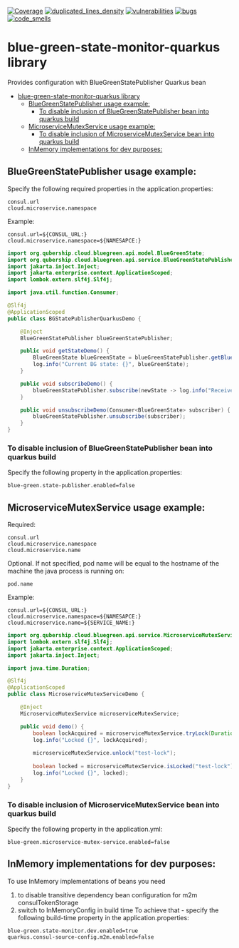 [![Coverage](https://sonarcloud.io/api/project_badges/measure?metric=coverage&project=Netcracker_qubership-core-blue-green-state-monitor-quarkus)](https://sonarcloud.io/summary/overall?id=Netcracker_qubership-core-blue-green-state-monitor-quarkus)
[![duplicated_lines_density](https://sonarcloud.io/api/project_badges/measure?metric=duplicated_lines_density&project=Netcracker_qubership-core-blue-green-state-monitor-quarkus)](https://sonarcloud.io/summary/overall?id=Netcracker_qubership-core-blue-green-state-monitor-quarkus)
[![vulnerabilities](https://sonarcloud.io/api/project_badges/measure?metric=vulnerabilities&project=Netcracker_qubership-core-blue-green-state-monitor-quarkus)](https://sonarcloud.io/summary/overall?id=Netcracker_qubership-core-blue-green-state-monitor-quarkus)
[![bugs](https://sonarcloud.io/api/project_badges/measure?metric=bugs&project=Netcracker_qubership-core-blue-green-state-monitor-quarkus)](https://sonarcloud.io/summary/overall?id=Netcracker_qubership-core-blue-green-state-monitor-quarkus)
[![code_smells](https://sonarcloud.io/api/project_badges/measure?metric=code_smells&project=Netcracker_qubership-core-blue-green-state-monitor-quarkus)](https://sonarcloud.io/summary/overall?id=Netcracker_qubership-core-blue-green-state-monitor-quarkus)

# blue-green-state-monitor-quarkus library
Provides configuration with BlueGreenStatePublisher Quarkus bean

<!-- TOC -->
* [blue-green-state-monitor-quarkus library](#blue-green-state-monitor-quarkus-library)
  * [BlueGreenStatePublisher usage example:](#bluegreenstatepublisher-usage-example)
    * [To disable inclusion of BlueGreenStatePublisher bean into quarkus build](#to-disable-inclusion-of-bluegreenstatepublisher-bean-into-quarkus-build)
  * [MicroserviceMutexService usage example:](#microservicemutexservice-usage-example)
    * [To disable inclusion of MicroserviceMutexService bean into quarkus build](#to-disable-inclusion-of-microservicemutexservice-bean-into-quarkus-build)
  * [InMemory implementations for dev purposes:](#inmemory-implementations-for-dev-purposes)
<!-- TOC -->

## BlueGreenStatePublisher usage example:
Specify the following required properties in the application.properties:
~~~ properties
consul.url
cloud.microservice.namespace
~~~
Example:
~~~ properties
consul.url=${CONSUL_URL:} 
cloud.microservice.namespace=${NAMESAPCE:}
~~~

~~~ java 
import org.qubership.cloud.bluegreen.api.model.BlueGreenState;
import org.qubership.cloud.bluegreen.api.service.BlueGreenStatePublisher;
import jakarta.inject.Inject;
import jakarta.enterprise.context.ApplicationScoped;
import lombok.extern.slf4j.Slf4j;

import java.util.function.Consumer;

@Slf4j
@ApplicationScoped
public class BGStatePublisherQuarkusDemo {

    @Inject
    BlueGreenStatePublisher blueGreenStatePublisher;

    public void getStateDemo() {
        BlueGreenState blueGreenState = blueGreenStatePublisher.getBlueGreenState();
        log.info("Current BG state: {}", blueGreenState);
    }

    public void subscribeDemo() {
        blueGreenStatePublisher.subscribe(newState -> log.info("Received new BG state: {}", newState));
    }

    public void unsubscribeDemo(Consumer<BlueGreenState> subscriber) {
        blueGreenStatePublisher.unsubscribe(subscriber);
    }
}
~~~

### To disable inclusion of BlueGreenStatePublisher bean into quarkus build
Specify the following property in the application.properties:
~~~ properties
blue-green.state-publisher.enabled=false
~~~

## MicroserviceMutexService usage example:
Required:
~~~ properties
consul.url
cloud.microservice.namespace
cloud.microservice.name
~~~
Optional. If not specified, pod name will be equal to the hostname of the machine the java process is running on:
~~~ properties
pod.name
~~~
Example:
~~~ properties
consul.url=${CONSUL_URL:}
cloud.microservice.namespace=${NAMESAPCE:}
cloud.microservice.name=${SERVICE_NAME:}
~~~

~~~ java 
import org.qubership.cloud.bluegreen.api.service.MicroserviceMutexService;
import lombok.extern.slf4j.Slf4j;
import jakarta.enterprise.context.ApplicationScoped;
import jakarta.inject.Inject;

import java.time.Duration;

@Slf4j
@ApplicationScoped
public class MicroserviceMutexServiceDemo {

    @Inject
    MicroserviceMutexService microserviceMutexService;

    public void demo() {
        boolean lockAcquired = microserviceMutexService.tryLock(Duration.ofSeconds(30), "test-lock", "test reason");
        log.info("Locked {}", lockAcquired);
        
        microserviceMutexService.unlock("test-lock");
        
        boolean locked = microserviceMutexService.isLocked("test-lock");
        log.info("Locked {}", locked);
    }
}
~~~

### To disable inclusion of MicroserviceMutexService bean into quarkus build
Specify the following property in the application.yml:
~~~ properties
blue-green.microservice-mutex-service.enabled=false
~~~

## InMemory implementations for dev purposes:
To use InMemory implementations of beans you need 
1) to disable transitive dependency bean configuration for m2m consulTokenStorage
2) switch to InMemoryConfig in build time
To achieve that - specify the following build-time property in the application.properties:
~~~ properties
blue-green.state-monitor.dev.enabled=true
quarkus.consul-source-config.m2m.enabled=false
~~~
